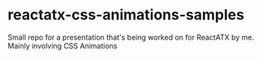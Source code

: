 # reactatx-css-animations-samples
Small repo for a presentation that's being worked on for ReactATX by me. Mainly involving CSS Animations

